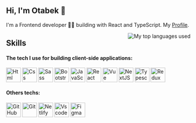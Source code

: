 ## Hi, I'm Otabek 👋

I'm a Frontend developer 🧑‍💻 building with React and TypeScript.
My [Profile](https://otabek996.github.io/responsive-to-website/).

<img align="right" alt="My top languages used" src="https://github-readme-stats.vercel.app/api/top-langs/?username=Otabek996&theme=github_dark&show_icons=true&layout=compact&border_color=21262d&border_radius=6"/>

## Skills
#### The tech I use for building client-side applications:
<div>
  <img align="top" title="HTML" alt="Html" width="40px" src="https://skillicons.dev/icons?i=html" />
  <img align="top" title="CSS" alt="Css" width="40px" src="https://skillicons.dev/icons?i=css" />
  <img align="top" title="Sass" alt="Sass" width="40px" src="https://skillicons.dev/icons?i=sass" />
  <img align="top" title="Bootstrap" alt="Bootstrap" width="40px" src="https://skillicons.dev/icons?i=bootstrap" />
  <img align="top" title="JavaScript" alt="JavaScript" width="40px" src="https://skillicons.dev/icons?i=javascript" />
  <img align="top" title="React" alt="React" width="40px" src="https://skillicons.dev/icons?i=react" />
  <img align="top" title="Vue" alt="Vue" width="40px" src="https://skillicons.dev/icons?i=vue" />
  <img align="top" title="Next js" alt="NextJS" width="40px" src="https://skillicons.dev/icons?i=nextjs" />
  <img align="top" title="Typescript" alt="Typescript" width="40px" src="https://skillicons.dev/icons?i=typescript" />
  <img align="top" title="Redux" alt="Redux" width="40px" src="https://skillicons.dev/icons?i=redux" />
</div>

#### Others techs:
<div>
  <img align="top" title="GitHub" alt="GitHub" width="40px" src="https://skillicons.dev/icons?i=github" />
  <img align="top" title="Git" alt="Git" width="40px" src="https://skillicons.dev/icons?i=git" />
  <img align="top" title="Netlify" alt="Netlify" width="40px" src="https://skillicons.dev/icons?i=netlify" />
  <img align="top" title="Vscode" alt="Vscode" width="40px" src="https://skillicons.dev/icons?i=vscode" />
  <img align="top" title="Figma" alt="Figma" width="40px" src="https://skillicons.dev/icons?i=figma" />
</div>
